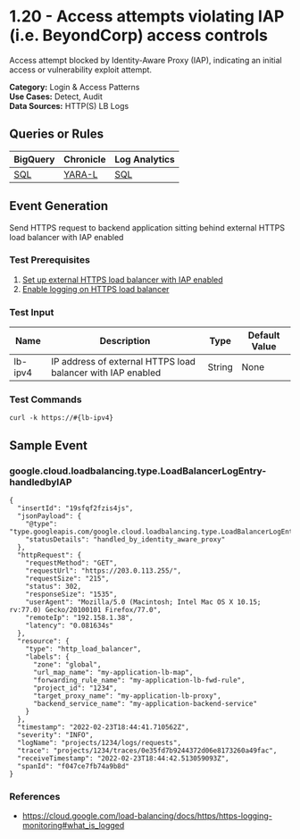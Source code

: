 # 1.20 - Access attempts violating IAP (i.e. BeyondCorp) access controls
Access attempt blocked by Identity-Aware Proxy (IAP), indicating an initial access or vulnerability exploit attempt.


**Category:** Login & Access Patterns
</br>
**Use Cases:** Detect, Audit
</br>
**Data Sources:** HTTP(S) LB Logs
</br>



## Queries or Rules
BigQuery | Chronicle | Log Analytics
--- | --- | ---
[SQL](../../backends/bigquery/sql/1_20_access_attempts_blocked_by_IAP.sql) | [YARA-L](../../backends/chronicle/yaral/1_20_access_attempts_blocked_by_IAP.yaral) | [SQL](../../backends/log_analytics/sql/1_20_access_attempts_blocked_by_IAP.sql)

## Event Generation

Send HTTPS request to backend application sitting behind external HTTPS load balancer with IAP enabled





### Test Prerequisites
1. [Set up external HTTPS load balancer with IAP enabled](https://cloud.google.com/iap/docs/load-balancer-howto)
1. [Enable logging on HTTPS load balancer](https://cloud.google.com/load-balancing/docs/https/https-logging-monitoring#logging)


### Test Input
| Name | Description | Type | Default Value |
|------|-------------|------|---------------|
| lb-ipv4 | IP address of external HTTPS load balancer with IAP enabled | String | None|

### Test Commands
```
curl -k https://#{lb-ipv4}
```



## Sample Event


### google.cloud.loadbalancing.type.LoadBalancerLogEntry-handledbyIAP
```
{
  "insertId": "19sfqf2fzis4js",
  "jsonPayload": {
    "@type": "type.googleapis.com/google.cloud.loadbalancing.type.LoadBalancerLogEntry",
    "statusDetails": "handled_by_identity_aware_proxy"
  },
  "httpRequest": {
    "requestMethod": "GET",
    "requestUrl": "https://203.0.113.255/",
    "requestSize": "215",
    "status": 302,
    "responseSize": "1535",
    "userAgent": "Mozilla/5.0 (Macintosh; Intel Mac OS X 10.15; rv:77.0) Gecko/20100101 Firefox/77.0",
    "remoteIp": "192.158.1.38",
    "latency": "0.081634s"
  },
  "resource": {
    "type": "http_load_balancer",
    "labels": {
      "zone": "global",
      "url_map_name": "my-application-lb-map",
      "forwarding_rule_name": "my-application-lb-fwd-rule",
      "project_id": "1234",
      "target_proxy_name": "my-application-lb-proxy",
      "backend_service_name": "my-application-backend-service"
    }
  },
  "timestamp": "2022-02-23T18:44:41.710562Z",
  "severity": "INFO",
  "logName": "projects/1234/logs/requests",
  "trace": "projects/1234/traces/0e35fd7b9244372d06e8173260a49fac",
  "receiveTimestamp": "2022-02-23T18:44:42.513059093Z",
  "spanId": "f047ce7fb74a9b8d"
}
```



### References
- https://cloud.google.com/load-balancing/docs/https/https-logging-monitoring#what_is_logged
    
